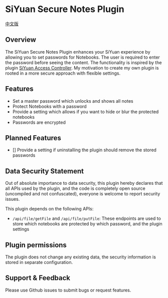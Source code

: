 # SiYuan Secure Notes Plugin

[中文版](./README_zh_CN.md)

## Overview

The SiYuan Secure Notes Plugin enhances your SiYuan experience by allowing you to set passwords for Notebooks. The user is required to enter the password before seeing the content.
The functionality is inspired by the plugin [SiYuan Access Controller](https://github.com/kuangdongksk/siyuan-access-controller/blob/main/README.md). My motivation to create my own plugin is rooted in a more secure approach with flexible settings.

## Features

- Set a master password which unlocks and shows all notes
- Protect Notebooks with a password
- Provide a setting which allows if you want to hide or blur the protected notebooks
- Passwords are encrypted

## Planned Features

- [] Provide a setting if uninstalling the plugin should remove the stored passwords

## Data Security Statement

Out of absolute importance to data security, this plugin hereby declares that all APIs used by the plugin, and the code is completely open source (uncompiled and not confuscated), everyone is welcome to report security issues.

This plugin depends on the following APIs:

- `/api/file/getFile` and `/api/file/putFile`: These endpoints are used to store which notebooks are protected by which password, and the plugin settings

## Plugin permissions

The plugin does not change any existing data, the security information is stored in separate configuration.

## Support & Feedback

Please use Github issues to submit bugs or request features.
